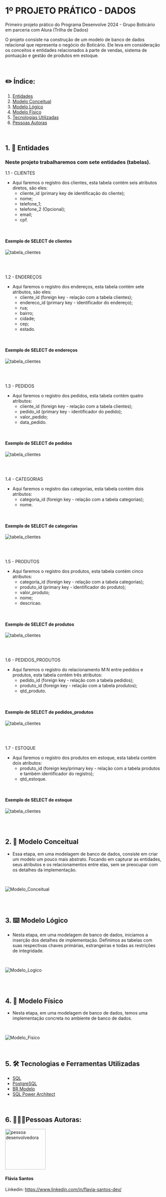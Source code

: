 # 1º PROJETO PRÁTICO - DADOS
Primeiro projeto prático do Programa Desenvolve 2024 - Grupo Boticário em parceria com Alura (Trilha de Dados)

O projeto consiste na construção de um modelo de banco de dados relacional que representa o negócio do Boticário. Ele leva em consideração os conceitos e entidades relacionados à parte de vendas, sistema de pontuação e gestão de produtos em estoque.

<br>

## ✏️ Índice:

1. <a href="#entidades">Entidades</a>
2. <a href="#modelo-conceitual">Modelo Conceitual</a>
3. <a href="#modelo-logico">Modelo Lógico</a>
4. <a href="#modelo-fisico">Modelo Físico</a>
5. <a href="#tecnologias">Tecnologias Utilizadas</a>
6. <a href="#pessoas-autoras">Pessoas Autoras</a>

<br>

<span id="entidades"></span>

## 1. 📝 Entidades

### Neste projeto trabalharemos com sete entidades (tabelas).

1.1 - CLIENTES
* Aqui faremos o registro dos clientes, esta tabela contém seis atributos diretos, são eles:
    * cliente_id (primary key de identificação do cliente);
    * nome;
    * telefone_1;
    * telefone_2 (Opcional);
    * email;
    * cpf.
<br>

#### Exemplo de SELECT de clientes 
![tabela_clientes](/imagens/tabela_clientes.jpg)

<br><br>

1.2 - ENDEREÇOS
* Aqui faremos o registro dos endereços, esta tabela contém sete atributos, são eles:
    * cliente_id (foreign key - relação com a tabela clientes);
    * endereco_id (primary key - identificador do endereço);
    * rua;
    * bairro;
    * cidade;
    * cep;
    * estado.

<br>

#### Exemplo de SELECT de endereços
![tabela_clientes](/imagens/tabela_enderecos.jpg)

<br><br>

1.3 - PEDIDOS
* Aqui faremos o registro dos pedidos, esta tabela contém quatro atributos:
    * cliente_id (foreign key - relação com a tabela clientes);
    * pedido_id (primary key - identificador do pedido);
    * valor_pedido;
    * data_pedido.

<br>

#### Exemplo de SELECT de pedidos
![tabela_clientes](/imagens/tabela_pedidos.jpg)

<br><br>

1.4 - CATEGORIAS
* Aqui faremos o registro das categorias, esta tabela contém dois atributos:
    * categoria_id (foreign key - relação com a tabela categorias);
    * nome.    

<br>

#### Exemplo de SELECT de categorias
![tabela_clientes](/imagens/tabela_categorias.jpg)

<br><br>

1.5 - PRODUTOS
* Aqui faremos o registro dos produtos, esta tabela contém cinco atributos:
    * categoria_id (foreign key - relação com a tabela categorias);
    * produto_id (primary key - identificador do produto);
    * valor_produto;
    * nome;
    * descricao.

<br>

#### Exemplo de SELECT de produtos
![tabela_clientes](/imagens/tabela_produtos.jpg)

<br><br>

1.6 - PEDIDOS_PRODUTOS
* Aqui faremos o registro do relacionamento M:N entre pedidos e produtos, esta tabela contém três atributos:
    * pedido_id (foreign key - relação com a tabela pedidos);
    * produto_id (foreign key - relação com a tabela produtos);
    * qtd_produto.

<br>

#### Exemplo de SELECT de pedidos_produtos
![tabela_clientes](/imagens/tabela_pedidos_produtos.jpg)

<br><br>

1.7 - ESTOQUE
* Aqui faremos o registro dos produtos em estoque, esta tabela contém dois atributos:
    * produto_id (foreign key/primary key - relação com a tabela produtos e também identificador do registro);
    * qtd_estoque.

<br>

#### Exemplo de SELECT de estoque
![tabela_clientes](/imagens/tabela_estoque.jpg)

<br><br>

<span id="modelo-conceitual"></span>

## 2. 📐 Modelo Conceitual

* Essa etapa, em uma modelagem de banco de dados, consiste em criar um modelo um pouco mais abstrato. Focando em capturar as entidades, seus atributos e os relacionamentos entre elas, sem se preocupar com os detalhes da implementação. 

<br>

![Modelo_Conceitual](imagens/modelo_conceitual_img.jpg)

<br><br>

<span id="modelo-logico"></span>

## 3. ⌨️ Modelo Lógico

* Nesta etapa, em uma modelagem de banco de dados, iniciamos a inserção dos detalhes de implementação. Definimos as tabelas com suas respectivas chaves primárias, estrangeiras e todas as restrições de integridade.  

<br>

![Modelo_Logico](imagens/modelo_logico_img.jpg)

<br><br>

<span id="modelo-fisico"></span>

## 4. 💪 Modelo Físico

* Nesta etapa, em uma modelagem de banco de dados, temos uma implementação concreta no ambiente de banco de dados.

<br>

![Modelo_Fisico](imagens/modelo_fisico_img.jpg)

<br>
<span id="tecnologias"></span>

## 5. 🛠 Tecnologias e Ferramentas Utilizadas

- [SQL](https://learn.microsoft.com/pt-br/sql/?view=sql-server-ver16)
- [PostgreSQL](https://www.postgresql.org/docs/)
- [BR Modelo](https://www.brmodeloweb.com/lang/pt-br/index.html)
- [SQL Power Architect](https://dbmstools.com/tools/sql-power-architect)

<br>
<span id="pessoas-autoras"></span>

## 6. 👩🏽‍💻Pessoas Autoras:

<img style='width:130px'  src='https://avatars.githubusercontent.com/u/114631584?v=4' alt='pessoa desenvolvedora'>

<h4>Flávia Santos</h4>

Linkedin: https://www.linkedin.com/in/flavia-santos-dev/
